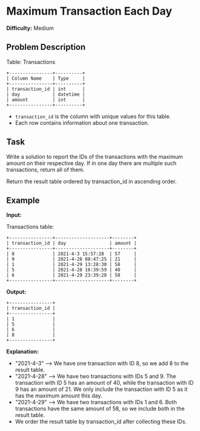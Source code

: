 # Maximum Transaction Each Day

**Difficulty:** Medium

## Problem Description

Table: Transactions

```
+----------------+----------+
| Column Name    | Type     |
+----------------+----------+
| transaction_id | int      |
| day            | datetime |
| amount         | int      |
+----------------+----------+
```

- `transaction_id` is the column with unique values for this table.
- Each row contains information about one transaction.

## Task

Write a solution to report the IDs of the transactions with the maximum amount on their respective day. If in one day there are multiple such transactions, return all of them.

Return the result table ordered by transaction_id in ascending order.

## Example

**Input:**

Transactions table:
```
+----------------+--------------------+--------+
| transaction_id | day                | amount |
+----------------+--------------------+--------+
| 8              | 2021-4-3 15:57:28  | 57     |
| 9              | 2021-4-28 08:47:25 | 21     |
| 1              | 2021-4-29 13:28:30 | 58     |
| 5              | 2021-4-28 16:39:59 | 40     |
| 6              | 2021-4-29 23:39:28 | 58     |
+----------------+--------------------+--------+
```

**Output:**
```
+----------------+
| transaction_id |
+----------------+
| 1              |
| 5              |
| 6              |
| 8              |
+----------------+
```

**Explanation:**

- "2021-4-3" --> We have one transaction with ID 8, so we add 8 to the result table.
- "2021-4-28" --> We have two transactions with IDs 5 and 9. The transaction with ID 5 has an amount of 40, while the transaction with ID 9 has an amount of 21. We only include the transaction with ID 5 as it has the maximum amount this day.
- "2021-4-29" --> We have two transactions with IDs 1 and 6. Both transactions have the same amount of 58, so we include both in the result table.
- We order the result table by transaction_id after collecting these IDs.
